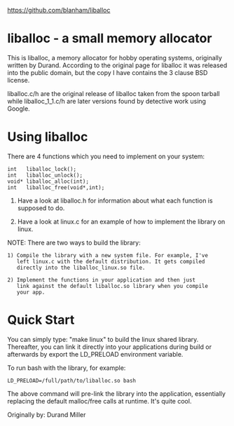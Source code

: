 https://github.com/blanham/liballoc

liballoc - a small memory allocator
===================================

This is liballoc, a memory allocator for hobby operating systems, originally
written by Durand. According to the original page for liballoc it was released
into the public domain, but the copy I have contains the 3 clause BSD license.

liballoc.c/h are the original release of liballoc taken from the spoon tarball
while liballoc_1_1.c/h are later versions found by detective work using Google.

Using liballoc
==============

There are 4 functions which you need to implement on your system:

	int   liballoc_lock();
	int   liballoc_unlock();
	void* liballoc_alloc(int);
	int   liballoc_free(void*,int);

1) Have a look at liballoc.h for information about what each function is 
supposed to do.


2) Have a look at linux.c for an example of how to implement the library 
on linux. 


NOTE: There are two ways to build the library:

    1) Compile the library with a new system file. For example, I've
       left linux.c with the default distribution. It gets compiled
       directly into the liballoc_linux.so file.
    
    2) Implement the functions in your application and then just
       link against the default liballoc.so library when you compile
       your app.


Quick Start
===========

You can simply type: "make linux" to build the linux shared
library.  Thereafter, you can link it directly into your applications
during build or afterwards by export the LD_PRELOAD environment
variable. 


To run bash with the library, for example:

    LD_PRELOAD=/full/path/to/liballoc.so bash


The above command will pre-link the library into the application,
essentially replacing the default malloc/free calls at runtime. It's
quite cool.


Originally by:
Durand Miller






